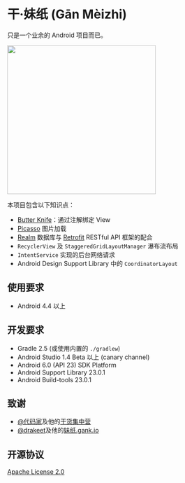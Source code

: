 干·妹纸 (Gān Mèizhi)
==========

只是一个业余的 Android 项目而已。

<img src="https://github.com/xingrz/GankMeizhi/raw/master/screenshots/1.jpg" width="340" />

本项目包含以下知识点：

- [Butter Knife](http://jakewharton.github.io/butterknife/)：通过注解绑定 View
- [Picasso](https://square.github.io/picasso/) 图片加载
- [Realm](https://realm.io) 数据库与 [Retrofit](https://square.github.io/retrofit/) RESTful API 框架的配合
- `RecyclerView` 及 `StaggeredGridLayoutManager` 瀑布流布局
- `IntentService` 实现的后台网络请求
- Android Design Support Library 中的 `CoordinatorLayout`

## 使用要求

- Android 4.4 以上

## 开发要求

- Gradle 2.5 (或使用内置的 `./gradlew`)
- Android Studio 1.4 Beta 以上 (canary channel)
- Android 6.0 (API 23) SDK Platform
- Android Support Library 23.0.1
- Android Build-tools 23.0.1

## 致谢

- [@代码家](http://weibo.com/u/1628291124)及他的[干货集中营](http://gank.io)
- [@drakeet](http://weibo.com/drak11t)及他的[妹纸.gank.io](https://github.com/drakeet/Meizhi)

## 开源协议

[Apache License 2.0](LICENSE)
